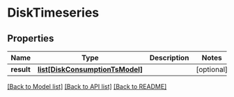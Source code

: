 # DiskTimeseries

## Properties
Name | Type | Description | Notes
------------ | ------------- | ------------- | -------------
**result** | [**list[DiskConsumptionTsModel]**](DiskConsumptionTsModel.md) |  | [optional] 

[[Back to Model list]](../README.md#documentation-for-models) [[Back to API list]](../README.md#documentation-for-api-endpoints) [[Back to README]](../README.md)


